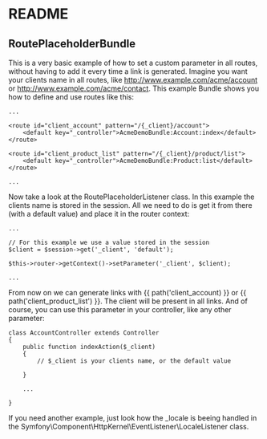 README
======

RoutePlaceholderBundle
-----------------

This is a very basic example of how to set a custom parameter in all routes, without having to add it every time a link
is generated. Imagine you want your clients name in all routes, like http://www.example.com/acme/account or
http://www.example.com/acme/contact. This example Bundle shows you how to define and use routes like this:

    ...

    <route id="client_account" pattern="/{_client}/account">
        <default key="_controller">AcmeDemoBundle:Account:index</default>
    </route>

    <route id="client_product_list" pattern="/{_client}/product/list">
        <default key="_controller">AcmeDemoBundle:Product:list</default>
    </route>

    ...

Now take a look at the RoutePlaceholderListener class. In this example the clients name is stored in the session. All we
need to do is get it from there (with a default value) and place it in the router context:

    ...

    // For this example we use a value stored in the session
    $client = $session->get('_client', 'default');

    $this->router->getContext()->setParameter('_client', $client);

    ...

From now on we can generate links with {{ path('client_account) }} or {{ path('client_product_list') }}. The client
will be present in all links. And of course, you can use this parameter in your controller, like any other parameter:

    class AccountController extends Controller
    {
        public function indexAction($_client)
        {
            // $_client is your clients name, or the default value

        }

        ...

    }

If you need another example, just look how the _locale is beeing handled in the
Symfony\Component\HttpKernel\EventListener\LocaleListener class.
